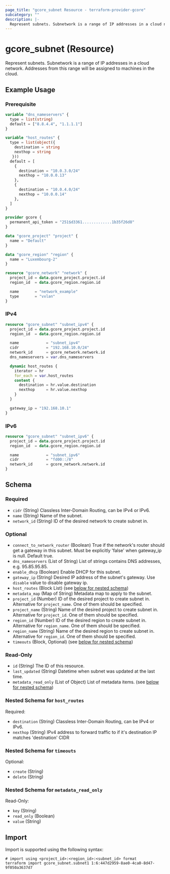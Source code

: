 ```yaml
---
page_title: "gcore_subnet Resource - terraform-provider-gcore"
subcategory: ""
description: |-
  Represent subnets. Subnetwork is a range of IP addresses in a cloud network. Addresses from this range will be assigned to machines in the cloud.
---
```


# gcore_subnet (Resource)

Represent subnets. Subnetwork is a range of IP addresses in a cloud network. Addresses from this range will be assigned to machines in the cloud.

## Example Usage

### Prerequisite

```terraform
variable "dns_nameservers" {
  type = list(string)
  default = ["8.8.4.4", "1.1.1.1"]
}

variable "host_routes" {
  type = list(object({
    destination = string
    nexthop = string
   }))
  default = [
    {
      destination = "10.0.3.0/24"
      nexthop = "10.0.0.13"
    },
    {
      destination = "10.0.4.0/24"
      nexthop = "10.0.0.14"
    },
  ]
}
```

```terraform
provider gcore {
  permanent_api_token = "251$d3361.............1b35f26d8"
}

data "gcore_project" "project" {
  name = "Default"
}

data "gcore_region" "region" {
  name = "Luxembourg-2"
}

resource "gcore_network" "network" {
  project_id = data.gcore_project.project.id
  region_id  = data.gcore_region.region.id

  name       = "network_example"
  type       = "vxlan"
}
```

### IPv4

```terraform
resource "gcore_subnet" "subnet_ipv4" {
  project_id = data.gcore_project.project.id
  region_id  = data.gcore_region.region.id

  name            = "subnet_ipv4"
  cidr            = "192.168.10.0/24"
  network_id      = gcore_network.network.id
  dns_nameservers = var.dns_nameservers

  dynamic host_routes {
    iterator = hr
    for_each = var.host_routes
    content {
      destination = hr.value.destination
      nexthop     = hr.value.nexthop
    }
  }

  gateway_ip = "192.168.10.1"
}
```

### IPv6

```terraform
resource "gcore_subnet" "subnet_ipv6" {
  project_id = data.gcore_project.project.id
  region_id  = data.gcore_region.region.id

  name            = "subnet_ipv6"
  cidr            = "fd00::/8"
  network_id      = gcore_network.network.id
}
```

<!-- schema generated by tfplugindocs -->
## Schema

### Required

- `cidr` (String) Classless Inter-Domain Routing, can be IPv4 or IPv6.
- `name` (String) Name of the subnet.
- `network_id` (String) ID of the desired network to create subnet in.

### Optional

- `connect_to_network_router` (Boolean) True if the network's router should get a gateway in this subnet. Must be explicitly 'false' when gateway_ip is null. Default true.
- `dns_nameservers` (List of String) List of strings contains DNS addresses, e.g. 95.85.95.85.
- `enable_dhcp` (Boolean) Enable DHCP for this subnet.
- `gateway_ip` (String) Desired IP address of the subnet's gateway. Use `disable` value to disable gateway ip.
- `host_routes` (Block List) (see [below for nested schema](#nestedblock--host_routes))
- `metadata_map` (Map of String) Metadata map to apply to the subnet.
- `project_id` (Number) ID of the desired project to create subnet in. Alternative for `project_name`. One of them should be specified.
- `project_name` (String) Name of the desired project to create subnet in. Alternative for `project_id`. One of them should be specified.
- `region_id` (Number) ID of the desired region to create subnet in. Alternative for `region_name`. One of them should be specified.
- `region_name` (String) Name of the desired region to create subnet in. Alternative for `region_id`. One of them should be specified.
- `timeouts` (Block, Optional) (see [below for nested schema](#nestedblock--timeouts))

### Read-Only

- `id` (String) The ID of this resource.
- `last_updated` (String) Datetime when subnet was updated at the last time.
- `metadata_read_only` (List of Object) List of metadata items. (see [below for nested schema](#nestedatt--metadata_read_only))

<a id="nestedblock--host_routes"></a>
### Nested Schema for `host_routes`

Required:

- `destination` (String) Classless Inter-Domain Routing, can be IPv4 or IPv6.
- `nexthop` (String) IPv4 address to forward traffic to if it's destination IP matches 'destination' CIDR


<a id="nestedblock--timeouts"></a>
### Nested Schema for `timeouts`

Optional:

- `create` (String)
- `delete` (String)


<a id="nestedatt--metadata_read_only"></a>
### Nested Schema for `metadata_read_only`

Read-Only:

- `key` (String)
- `read_only` (Boolean)
- `value` (String)





## Import

Import is supported using the following syntax:

```shell
# import using <project_id>:<region_id>:<subnet_id> format
terraform import gcore_subnet.subnet1 1:6:447d2959-8ae0-4ca0-8d47-9f050a3637d7
```

